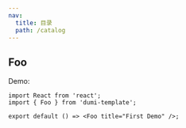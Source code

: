 ```yaml
---
nav:
  title: 目录
  path: /catalog
---
```


## Foo

Demo:

```tsx
import React from 'react';
import { Foo } from 'dumi-template';

export default () => <Foo title="First Demo" />;
```
